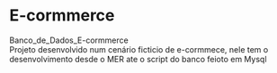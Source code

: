 # E-cormmerce
Banco_de_Dados_E-cormmerce<br>
Projeto desenvolvido num cenário ficticio de e-cormmece, nele tem o desenvolvimento desde o MER ate o script do banco feioto em Mysql
